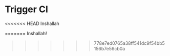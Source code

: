 # Trigger CI
<<<<<<< HEAD
Inshallah


=======
Inshallah!
>>>>>>> 778e7ed0765a38ff541dc9f54bb5156b7e56cb0a
